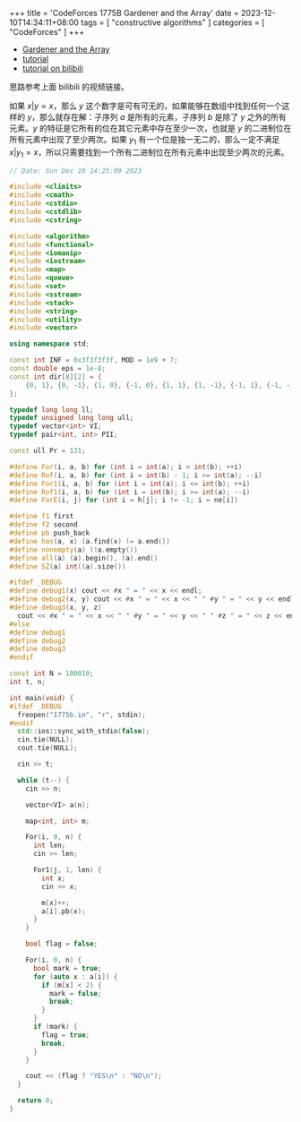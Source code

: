 +++
title = 'CodeForces 1775B Gardener and the Array'
date = 2023-12-10T14:34:11+08:00
tags = [ "constructive algorithms" ]
categories = [ "CodeForces" ]
+++

- [Gardener and the Array](https://vjudge.net/problem/CodeForces-1775b)
- [tutorial](https://codeforces.com/blog/entry/111286)
- [tutorial on bilibili](https://www.bilibili.com/video/BV1bM411F7Qp/?vd_source=cca15724dec9673180f8b9c2e2991285)

思路参考上面 bilibili 的视频链接。

如果 $x | y = x$，那么 $y$ 这个数字是可有可无的，如果能够在数组中找到任何一个这样的 $y$，那么就存在解：子序列 $a$ 是所有的元素，子序列 $b$ 是除了 $y$ 之外的所有元素。$y$ 的特征是它所有的位在其它元素中存在至少一次，也就是 $y$ 的二进制位在所有元素中出现了至少两次。如果 $y_1$ 有一个位是独一无二的，那么一定不满足 $x | y_1 = x$，所以只需要找到一个所有二进制位在所有元素中出现至少两次的元素。

```cpp
// Date: Sun Dec 10 14:25:09 2023

#include <climits>
#include <cmath>
#include <cstdio>
#include <cstdlib>
#include <cstring>

#include <algorithm>
#include <functional>
#include <iomanip>
#include <iostream>
#include <map>
#include <queue>
#include <set>
#include <sstream>
#include <stack>
#include <string>
#include <utility>
#include <vector>

using namespace std;

const int INF = 0x3f3f3f3f, MOD = 1e9 + 7;
const double eps = 1e-8;
const int dir[8][2] = {
    {0, 1}, {0, -1}, {1, 0}, {-1, 0}, {1, 1}, {1, -1}, {-1, 1}, {-1, -1},
};

typedef long long ll;
typedef unsigned long long ull;
typedef vector<int> VI;
typedef pair<int, int> PII;

const ull Pr = 131;

#define For(i, a, b) for (int i = int(a); i < int(b); ++i)
#define Rof(i, a, b) for (int i = int(b) - 1; i >= int(a); --i)
#define For1(i, a, b) for (int i = int(a); i <= int(b); ++i)
#define Rof1(i, a, b) for (int i = int(b); i >= int(a); --i)
#define ForE(i, j) for (int i = h[j]; i != -1; i = ne[i])

#define f1 first
#define f2 second
#define pb push_back
#define has(a, x) (a.find(x) != a.end())
#define nonempty(a) (!a.empty())
#define all(a) (a).begin(), (a).end()
#define SZ(a) int((a).size())

#ifdef _DEBUG
#define debug1(x) cout << #x " = " << x << endl;
#define debug2(x, y) cout << #x " = " << x << " " #y " = " << y << endl;
#define debug3(x, y, z)                                                        \
  cout << #x " = " << x << " " #y " = " << y << " " #z " = " << z << endl;
#else
#define debug1
#define debug2
#define debug3
#endif

const int N = 100010;
int t, n;

int main(void) {
#ifdef _DEBUG
  freopen("1775b.in", "r", stdin);
#endif
  std::ios::sync_with_stdio(false);
  cin.tie(NULL);
  cout.tie(NULL);

  cin >> t;

  while (t--) {
    cin >> n;

    vector<VI> a(n);

    map<int, int> m;

    For(i, 0, n) {
      int len;
      cin >> len;

      For1(j, 1, len) {
        int x;
        cin >> x;

        m[x]++;
        a[i].pb(x);
      }
    }

    bool flag = false;

    For(i, 0, n) {
      bool mark = true;
      for (auto x : a[i]) {
        if (m[x] < 2) {
          mark = false;
          break;
        }
      }
      if (mark) {
        flag = true;
        break;
      }
    }

    cout << (flag ? "YES\n" : "NO\n");
  }

  return 0;
}
```